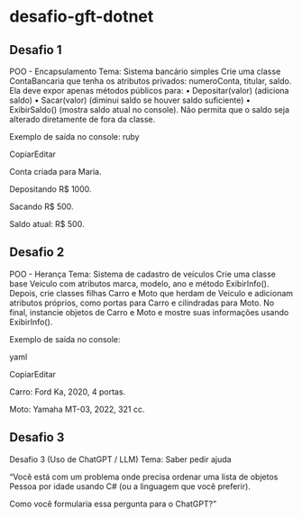 # desafio-gft-dotnet

## Desafio 1

POO - Encapsulamento
Tema: Sistema bancário simples
Crie uma classe ContaBancaria que tenha os atributos privados: numeroConta, titular, saldo.
Ela deve expor apenas métodos públicos para:
• Depositar(valor) (adiciona saldo)
• Sacar(valor) (diminui saldo se houver saldo suficiente)
• ExibirSaldo() (mostra saldo atual no console).
Não permita que o saldo seja alterado diretamente de fora da classe.

Exemplo de saída no console:
ruby

CopiarEditar

Conta criada para Maria.

Depositando R$ 1000.

Sacando R$ 500.

Saldo atual: R$ 500.

## Desafio 2

POO - Herança
Tema: Sistema de cadastro de veículos
Crie uma classe base Veiculo com atributos marca, modelo, ano e método ExibirInfo().
Depois, crie classes filhas Carro e Moto que herdam de Veiculo e adicionam atributos
próprios, como portas para Carro e cilindradas para Moto.
No final, instancie objetos de Carro e Moto e mostre suas informações usando ExibirInfo().

Exemplo de saída no console:

yaml

CopiarEditar

Carro: Ford Ka, 2020, 4 portas.

Moto: Yamaha MT-03, 2022, 321 cc.


## Desafio 3

Desafio 3 (Uso de ChatGPT / LLM)
Tema: Saber pedir ajuda

“Você está com um problema onde precisa ordenar uma lista de objetos Pessoa por idade
usando C# (ou a linguagem que você preferir).

Como você formularia essa pergunta para o ChatGPT?”
